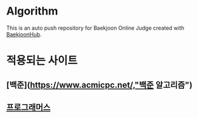 # Algorithm
This is an auto push repository for Baekjoon Online Judge created with [BaekjoonHub](https://github.com/BaekjoonHub/BaekjoonHub).


# 적용되는 사이트
  ## [백준](https://www.acmicpc.net/,"백준 알고리즘")
  ## [프로그래머스](https://school.programmers.co.kr/learn/challenges?order=acceptance_desc&partIds=17615%2C6174, "프로그래머스 코딩테스트")

